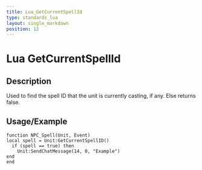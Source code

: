 ```yaml
---
title: Lua_GetCurrentSpellId
type: standards_lua
layout: single_markdown
position: 12
---
```


# Lua GetCurrentSpellId

## Description

Used to find the spell ID that the unit is currently casting, if any. Else returns false.

## Usage/Example

```
function NPC_Spell(Unit, Event)
local spell = Unit:GetCurrentSpellID()
  if (spell == true) then
    Unit:SendChatMessage(14, 0, "Example")
end
end
```